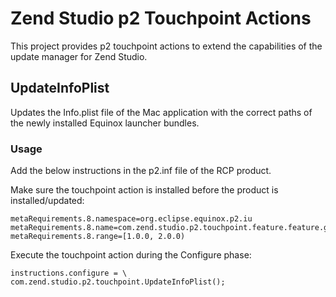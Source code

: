 Zend Studio p2 Touchpoint Actions
=================================

This project provides p2 touchpoint actions to extend the capabilities of the update manager for Zend Studio.

UpdateInfoPlist
---------------

Updates the Info.plist file of the Mac application with the correct paths of the newly installed Equinox launcher bundles.

### Usage

Add the below instructions in the p2.inf file of the RCP product.

Make sure the touchpoint action is installed before the product is installed/updated:
```
metaRequirements.8.namespace=org.eclipse.equinox.p2.iu
metaRequirements.8.name=com.zend.studio.p2.touchpoint.feature.feature.group
metaRequirements.8.range=[1.0.0, 2.0.0)
```

Execute the touchpoint action during the Configure phase:
```
instructions.configure = \
com.zend.studio.p2.touchpoint.UpdateInfoPlist();
```
